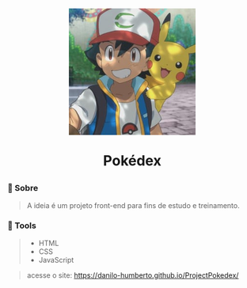 <h1 align='center'>
    <img src="/assets/logo.jpg">
    <p>Pokédex</p>
</h1>

### 📖 Sobre

> A ideia é um projeto front-end para fins de estudo e treinamento.

### 🔨 Tools

> - HTML
> - CSS
> - JavaScript

> acesse o site: https://danilo-humberto.github.io/ProjectPokedex/